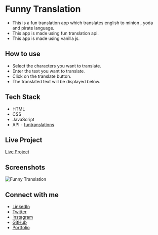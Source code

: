 # Funny Translation

- This is a fun translation app which translates english to minion , yoda and pirate language.
- This app is made using fun translation api.
- This app is made using vanilla js.

## How to use

- Select the characters you want to translate.
- Enter the text you want to translate.
- Click on the translate button.
- The translated text will be displayed below.

## Tech Stack

- HTML
- CSS
- JavaScript
- API - [funtranslations](https://funtranslations.com/)

## Live Project

[Live Project](https://funnytranslationv2.netlify.app/)

## Screenshots

![Funny Translation](https://raw.githubusercontent.com/sahsisunny/unny-translatation/master/funnytranslation.png)

## Connect with me

- [LinkedIn](https://www.linkedin.com/in/sahsisunny/)
- [Twitter](https://twitter.com/sahsisunny)
- [Instagram](https://www.instagram.com/sahsisunny/)
- [GitHub](https://github.com/sahsisunny)
- [Portfolio](https://sunnysahsi.netlify.app/)
